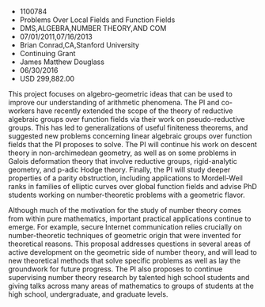 
* 1100784
* Problems Over Local Fields and Function Fields
* DMS,ALGEBRA,NUMBER THEORY,AND COM
* 07/01/2011,07/16/2013
* Brian Conrad,CA,Stanford University
* Continuing Grant
* James Matthew Douglass
* 06/30/2016
* USD 299,882.00

This project focuses on algebro-geometric ideas that can be used to improve our
understanding of arithmetic phenomena. The PI and co-workers have recently
extended the scope of the theory of reductive algebraic groups over function
fields via their work on pseudo-reductive groups. This has led to
generalizations of useful finiteness theorems, and suggested new problems
concerning linear algebraic groups over function fields that the PI proposes to
solve. The PI will continue his work on descent theory in non-archimedean
geometry, as well as on some problems in Galois deformation theory that involve
reductive groups, rigid-analytic geometry, and p-adic Hodge theory. Finally, the
PI will study deeper properties of a parity obstruction, including applications
to Mordell-Weil ranks in families of elliptic curves over global function fields
and advise PhD students working on number-theoretic problems with a geometric
flavor.

Although much of the motivation for the study of number theory comes from within
pure mathematics, important practical applications continue to emerge. For
example, secure Internet communication relies crucially on number-theoretic
techniques of geometric origin that were invented for theoretical reasons. This
proposal addresses questions in several areas of active development on the
geometric side of number theory, and will lead to new theoretical methods that
solve specific problems as well as lay the groundwork for future progress. The
PI also proposes to continue supervising number theory research by talented high
school students and giving talks across many areas of mathematics to groups of
students at the high school, undergraduate, and graduate levels.
